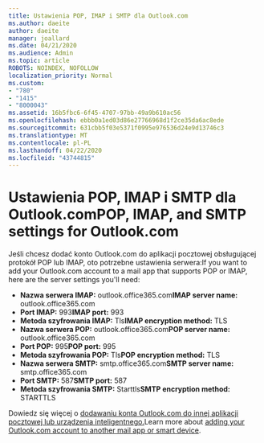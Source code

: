 ```yaml
---
title: Ustawienia POP, IMAP i SMTP dla Outlook.com
ms.author: daeite
author: daeite
manager: joallard
ms.date: 04/21/2020
ms.audience: Admin
ms.topic: article
ROBOTS: NOINDEX, NOFOLLOW
localization_priority: Normal
ms.custom:
- "780"
- "1415"
- "8000043"
ms.assetid: 16b5fbc6-6f45-4707-97bb-49a9b610ac56
ms.openlocfilehash: ebbb0a1ed03d86e27766968d1f2ce35da6ac8ede
ms.sourcegitcommit: 631cbb5f03e5371f0995e976536d24e9d13746c3
ms.translationtype: MT
ms.contentlocale: pl-PL
ms.lasthandoff: 04/22/2020
ms.locfileid: "43744815"
---
```

# <a name="pop-imap-and-smtp-settings-for-outlookcom"></a><span data-ttu-id="95985-102">Ustawienia POP, IMAP i SMTP dla Outlook.com</span><span class="sxs-lookup"><span data-stu-id="95985-102">POP, IMAP, and SMTP settings for Outlook.com</span></span>

<span data-ttu-id="95985-103">Jeśli chcesz dodać konto Outlook.com do aplikacji pocztowej obsługującej protokół POP lub IMAP, oto potrzebne ustawienia serwera:</span><span class="sxs-lookup"><span data-stu-id="95985-103">If you want to add your Outlook.com account to a mail app that supports POP or IMAP, here are the server settings you'll need:</span></span>
  
- <span data-ttu-id="95985-104">**Nazwa serwera IMAP:** outlook.office365.com</span><span class="sxs-lookup"><span data-stu-id="95985-104">**IMAP server name:** outlook.office365.com</span></span>
- <span data-ttu-id="95985-105">**Port IMAP:** 993</span><span class="sxs-lookup"><span data-stu-id="95985-105">**IMAP port:** 993</span></span>
- <span data-ttu-id="95985-106">**Metoda szyfrowania IMAP:** Tls</span><span class="sxs-lookup"><span data-stu-id="95985-106">**IMAP encryption method:** TLS</span></span>
- <span data-ttu-id="95985-107">**Nazwa serwera POP:** outlook.office365.com</span><span class="sxs-lookup"><span data-stu-id="95985-107">**POP server name:** outlook.office365.com</span></span>  
- <span data-ttu-id="95985-108">**Port POP:** 995</span><span class="sxs-lookup"><span data-stu-id="95985-108">**POP port:** 995</span></span>  
- <span data-ttu-id="95985-109">**Metoda szyfrowania POP:** Tls</span><span class="sxs-lookup"><span data-stu-id="95985-109">**POP encryption method:** TLS</span></span>  
- <span data-ttu-id="95985-110">**Nazwa serwera SMTP:** smtp.office365.com</span><span class="sxs-lookup"><span data-stu-id="95985-110">**SMTP server name:** smtp.office365.com</span></span>
- <span data-ttu-id="95985-111">**Port SMTP:** 587</span><span class="sxs-lookup"><span data-stu-id="95985-111">**SMTP port:** 587</span></span>
- <span data-ttu-id="95985-112">**Metoda szyfrowania SMTP:** Starttls</span><span class="sxs-lookup"><span data-stu-id="95985-112">**SMTP encryption method:** STARTTLS</span></span>

<span data-ttu-id="95985-113">Dowiedz się więcej o [dodawaniu konta Outlook.com do innej aplikacji pocztowej lub urządzenia inteligentnego.](https://support.office.com/article/73f3b178-0009-41ae-aab1-87b80fa94970?wt.mc_id=Office_Outlook_com_Alchemy)</span><span class="sxs-lookup"><span data-stu-id="95985-113">Learn more about [adding your Outlook.com account to another mail app or smart device](https://support.office.com/article/73f3b178-0009-41ae-aab1-87b80fa94970?wt.mc_id=Office_Outlook_com_Alchemy).</span></span>